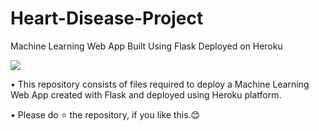 # Heart-Disease-Project
Machine Learning Web App Built Using Flask Deployed on Heroku

<img src="https://healthblog.uofmhealth.org/sites/consumer/files/2020-01/heart_beating_0.gif">

• This repository consists of files required to deploy a Machine Learning Web App created with Flask and deployed using Heroku platform.


• Please do ⭐ the repository, if you like this.😊
